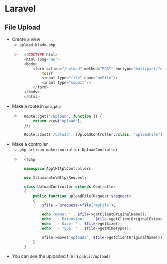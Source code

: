 # Laravel
## File Upload
- Create a view
    - `upload.blade.php`
    - ~~~php
        <!DOCTYPE html>
        <html lang="en">
        <body>
            <form action="/upload" method="POST" enctype="multipart/form-data">
                @csrf
                <input type="file" name="myFile"/>
                <input type="submit"/>
            </form>
        </body>
        </html>
      ~~~
- Make a route in `web.php`
    - ~~~php
        Route::get('/upload', function () {
            return view("upload");
        });

        Route::post('/upload', [UploadController::class, "uploadFile"]);
      ~~~
- Make a controller
    - `php artisan make:controller UploadController`
    - ~~~php
        <?php

        namespace App\Http\Controllers;

        use Illuminate\Http\Request;

        class UploadController extends Controller
        {
            public function uploadFile(Request $request)
            {
                $file = $request->file('myFile');

                echo 'Name: ' . $file->getClientOriginalName();
                echo ' - Extension: ' . $file->getClientOriginalExtension();
                echo ' - Size: ' . $file->getSize();
                echo ' - Type: ' . $file->getMimeType();

                $file->move('uploads', $file->getClientOriginalName());
            }
        }
      ~~~
- You can see the uploaded file in `public/uploads`
